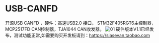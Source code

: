 # USB-CANFD
开源USB CANFD ，硬件：高速USB2.0 接口， STM32F405RGT6主控制器，MCP2517FD CAN控制器，TJA1044 CAN收发器。
![01](https://user-images.githubusercontent.com/24603507/191048620-1998d647-37d7-4a10-a0df-9818afd63d85.JPG)
硬件版本V1.1已经发布，测试功能正常,如需要购买开发板请到：[hattps://siasevan.taobao.com](https://siasevan.taobao.com/)
